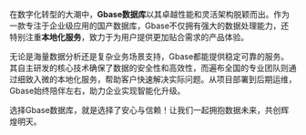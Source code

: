 在数字化转型的大潮中，**Gbase数据库**以其卓越性能和灵活架构脱颖而出。作为一款专注于企业级应用的国产数据库，Gbase不仅拥有强大的数据处理能力，还特别注重**本地化服务**，致力于为用户提供更加贴合需求的产品体验。

无论是海量数据分析还是复杂业务场景支持，Gbase都能提供稳定可靠的服务。其自主研发的核心技术确保了数据的安全性和高效性，而遍布全国的专业团队则通过细致入微的本地化服务，帮助客户快速解决实际问题。从项目部署到后期运维，Gbase始终陪伴左右，助力企业实现智能化升级。

选择Gbase数据库，就是选择了安心与信赖！让我们一起拥抱数据未来，共创辉煌明天。